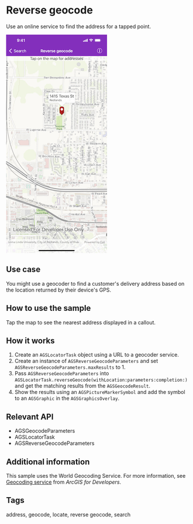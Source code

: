 # Reverse geocode

Use an online service to find the address for a tapped point.

![Reverse geocode sample](reverse-geocode.png)

## Use case

You might use a geocoder to find a customer's delivery address based on the location returned by their device's GPS.

## How to use the sample

Tap the map to see the nearest address displayed in a callout.

## How it works

1. Create an `AGSLocatorTask` object using a URL to a geocoder service.
2. Create an instance of `AGSReverseGeocodeParameters` and set `AGSReverseGeocodeParameters.maxResults` to 1.
3. Pass `AGSReverseGeocodeParameters` into `AGSLocatorTask.reverseGeocode(withLocation:parameters:completion:)` and get the matching results from the `AGSGeocodeResult`.
4. Show the results using an `AGSPictureMarkerSymbol` and add the symbol to an `AGSGraphic` in the `AGSGraphicsOverlay`.

## Relevant API

* AGSGeocodeParameters
* AGSLocatorTask
* AGSReverseGeocodeParameters

## Additional information

This sample uses the World Geocoding Service. For more information, see [Geocoding service](https://developers.arcgis.com/documentation/mapping-apis-and-services/search/services/geocoding-service/) from *ArcGIS for Developers*.

## Tags

address, geocode, locate, reverse geocode, search
